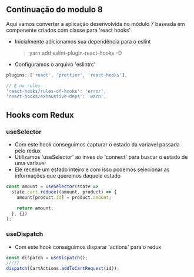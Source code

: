 ## Continuação do modulo 8

Aqui vamos converter a aplicação desenvolvida no módulo 7 baseada em componente criados com classe para 'react hooks'

- Inicialmente adicionamos sua dependência para o eslint

  > yarn add eslint-plugin-react-hooks -D

- Configuramos o arquivo 'eslintrc'

```js
plugins: ['react', 'prettier', 'react-hooks'],

// E na rules
'react-hooks/rules-of-hooks': 'error',
'react-hooks/exhaustive-deps': 'warn',

```

## Hooks com Redux

### useSelector

- Com este hook conseguimos capturar o estado da variavel passada pelo redux
- Utilizamos 'useSelector' ao inves do 'connect' para buscar o estado de uma variavel
- Ele recebe um estado inteiro e com isso podemos selecionar as informações que queremos daquele estado

```js
const amount = useSelector(state =>
  state.cart.reduce((amount, product) => {
    amount[product.id] = product.amount;

    return amount;
  }, {})
);
```

### useDispatch

- Com este hook conseguimos disparar 'actions' para o redux

```js
const dispatch = useDispatch();
/////
dispatch(CartActions.addToCartRequest(id));
```

